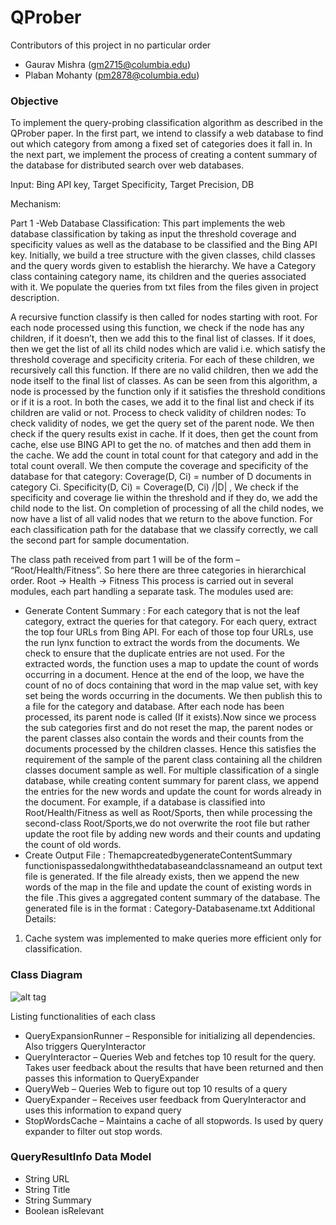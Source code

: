 # QProber
Contributors of this project in no particular order
- Gaurav Mishra ([gm2715@columbia.edu](mailto:gm2715@columbia.edu))
- Plaban Mohanty ([pm2878@columbia.edu](mailto:pm2878@columbia.edu))

### Objective
To implement the query-probing classification algorithm as described in the QProber paper. 
In the first part, we intend to classify a web database to find out which category from among a fixed set of categories does it fall in. 
In the next part, we implement the process of creating a content summary of the database for distributed search over web databases.

Input: Bing API key, Target Specificity, Target Precision, DB

Mechanism:

Part 1 -Web Database Classification:
This part implements the web database classification by taking as input the threshold coverage and specificity values as well 
as the database to be classified and the Bing API key.
Initially, we build a tree structure with the given classes, 
child classes and the query words given to establish the hierarchy. We have a Category class containing category name, 
its children and the queries associated with it. We populate the queries from txt files from the files given in project description.

A recursive function classify is then called for nodes starting with root. 
For each node processed using this function, we check if the node has any children, if it doesn’t, 
then we add this to the final list of classes. If it does, then we get the list of all its 
child nodes which are valid i.e. which satisfy the threshold coverage and specificity criteria. 
For each of these children, we recursively call this function. If there are no valid children, 
then we add the node itself to the final list of classes.
As can be seen from this algorithm, a node is processed by the function only if it satisfies the 
threshold conditions or if it is a root. In both the cases, we add it to the final list and check if its children are valid or not.
Process to check validity of children nodes:
To check validity of nodes, we get the query set of the parent node. We then check if the query results exist in cache. 
If it does, then get the count from cache, else use BING API to get the no. of matches and then add them in the cache. 
We add the count in total count for that category and add in the total count overall. 
We then compute the coverage and specificity of the database for that category:
Coverage(D, Ci) = number of D documents in category Ci. 
Specificity(D, Ci) = Coverage(D, Ci) /|D| ,
We check if the specificity and coverage lie within the threshold and if they do, we add the child node to the list. 
On completion of processing of all the child nodes, we now have a list of all valid nodes that we return to the above function.
For each classification path for the database that we classify correctly, we call the second part for sample documentation.


The class path received from part 1 will be of the form – “Root/Health/Fitness”. So here there are three categories in hierarchical order. Root -> Health -> Fitness
This process is carried out in several modules, each part handling a separate task. The modules used are:
- Generate Content Summary :
For each category that is not the leaf category, extract the queries for that category. For each query, extract the top four URLs from Bing API. For each of those top four URLs, use the run lynx function to extract the words from the documents. We check to ensure that the duplicate entries are not used. For the extracted words, the function uses a map to update the count of words occurring in a document. Hence at the end of the loop, we have the count of no of docs containing that word in the map value set, with key set being the words occurring in the documents. We then publish this to a file for the category and database.
After each node has been processed, its parent node is called (If it exists).Now since we process the sub categories first and do not reset the map, the parent nodes or the parent classes also contain the words and their counts from the documents processed by the children classes. Hence this satisfies the requirement of the sample of the parent class containing all the children classes document sample as well.
For multiple classification of a single database, while creating content summary for parent class, we append the entries for the new words and update the count for words already in the document. For example, if a database is classified into Root/Health/Fitness as well as Root/Sports, then while processing the second-class Root/Sports,we do not overwrite the root file but rather update the root file by adding new words and their counts and updating the count of old words.
- Create Output File :
ThemapcreatedbygenerateContentSummary functionispassedalongwiththedatabaseandclassnameand an output text file is generated. If the file already exists, then we append the new words of the map in the file and update the count of existing words in the file .This gives a aggregated content summary of the database. The generated file is in the format : Category-Databasename.txt
Additional Details:
1. Cache system was implemented to make queries more efficient only for classification.

### Class Diagram

![alt tag](https://cloud.githubusercontent.com/assets/5005160/19406498/07e9a828-9255-11e6-95c1-b51b57b7ce2a.jpg "Class Diagram")

Listing functionalities of each class

* QueryExpansionRunner – Responsible for initializing all dependencies. Also triggers QueryInteractor
* QueryInteractor – Queries Web and fetches top 10 result for the query. Takes user feedback about the results that have been returned and then passes this information to QueryExpander
* QueryWeb – Queries Web to figure out top 10 results of a query
* QueryExpander – Receives user feedback from QueryInteractor and uses this information to
expand query
* StopWordsCache – Maintains a cache of all stopwords. Is used by query expander to filter out
stop words.

### QueryResultInfo Data Model
* String URL
* String Title
* String Summary
* Boolean isRelevant
